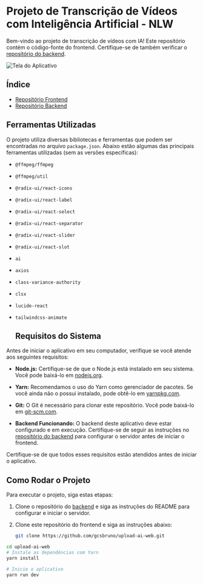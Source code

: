 # Projeto de Transcrição de Vídeos com Inteligência Artificial - NLW

Bem-vindo ao projeto de transcrição de vídeos com IA! Este repositório contém o código-fonte do frontend. Certifique-se de também verificar o [repositório do backend](https://github.com/gcsbruno/upload-ai-api).

![Tela do Aplicativo](https://github.com/gcsbruno/upload-ai-web/assets/72214347/518230de-d7ed-4e52-94c9-4f7477a376ba)

## Índice

- [Repositório Frontend](https://github.com/gcsbruno/upload-ai-web)
- [Repositório Backend](https://github.com/gcsbruno/upload-ai-api)

## Ferramentas Utilizadas

O projeto utiliza diversas bibliotecas e ferramentas que podem ser encontradas no arquivo `package.json`. Abaixo estão algumas das principais ferramentas utilizadas (sem as versões específicas):

- `@ffmpeg/ffmpeg`
- `@ffmpeg/util`
- `@radix-ui/react-icons`
- `@radix-ui/react-label`
- `@radix-ui/react-select`
- `@radix-ui/react-separator`
- `@radix-ui/react-slider`
- `@radix-ui/react-slot`
- `ai`
- `axios`
- `class-variance-authority`
- `clsx`
- `lucide-react`
- `tailwindcss-animate`

  ## Requisitos do Sistema

Antes de iniciar o aplicativo em seu computador, verifique se você atende aos seguintes requisitos:

- **Node.js:** Certifique-se de que o Node.js está instalado em seu sistema. Você pode baixá-lo em [nodejs.org](https://nodejs.org/).

- **Yarn:** Recomendamos o uso do Yarn como gerenciador de pacotes. Se você ainda não o possui instalado, pode obtê-lo em [yarnpkg.com](https://yarnpkg.com/).

- **Git:** O Git é necessário para clonar este repositório. Você pode baixá-lo em [git-scm.com](https://git-scm.com/).

- **Backend Funcionando:** O backend deste aplicativo deve estar configurado e em execução. Certifique-se de seguir as instruções no [repositório do backend](https://github.com/gcsbruno/upload-ai-api) para configurar o servidor antes de iniciar o frontend.

Certifique-se de que todos esses requisitos estão atendidos antes de iniciar o aplicativo.

## Como Rodar o Projeto

Para executar o projeto, siga estas etapas:

1. Clone o repositório do [backend](https://github.com/gcsbruno/upload-ai-api) e siga as instruções do README para configurar e iniciar o servidor.

2. Clone este repositório do frontend e siga as instruções abaixo:
   ```bash
   git clone https://github.com/gcsbruno/upload-ai-web.git

```bash
cd upload-ai-web
# Instale as dependências com Yarn
yarn install

# Inicie o aplicativo
yarn run dev

```


